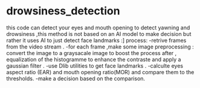 # drowsiness_detection
this code can detect your eyes and mouth opening to detect yawning and drowsiness ,this method is not based on an AI model to make decision but rather it uses AI to just detect face landmarks :]
process:
  -retrive frames from the video stream .
  -for each frame ,make some image preprocessing : convert the image to a graysacale image to boost the process after , equalization of the histogramme to enhance the contraste and apply a gaussian filter .
  -use Dlib utilities to get face landmarks .
  -calculte eyes aspect ratio (EAR) and mouth opening ratio(MOR) and compare them to the thresholds.
  -make a decision based on the comparison.
